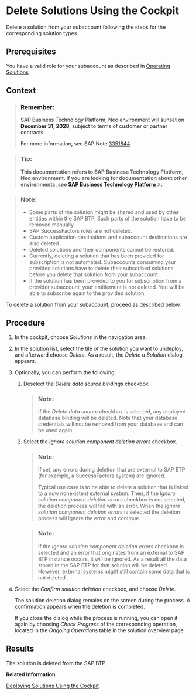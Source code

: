 <!-- loio0f1844f268b54943b260374229534b18 -->

# Delete Solutions Using the Cockpit

Delete a solution from your subaccount following the steps for the corresponding solution types.



<a name="loio0f1844f268b54943b260374229534b18__prereq_eyz_hhr_nz"/>

## Prerequisites

You have a valid role for your subaccount as described in [Operating Solutions](operating-solutions-2abf7d4.md)



<a name="loio0f1844f268b54943b260374229534b18__context_d5c_tdy_pz"/>

## Context

> ### Remember:  
> SAP Business Technology Platform, Neo environment will sunset on **December 31, 2028**, subject to terms of customer or partner contracts.
> 
> For more information, see SAP Note [3351844](https://me.sap.com/notes/3351844).

> ### Tip:  
> **This documentation refers to SAP Business Technology Platform, Neo environment. If you are looking for documentation about other environments, see [SAP Business Technology Platform](https://help.sap.com/viewer/65de2977205c403bbc107264b8eccf4b/Cloud/en-US/6a2c1ab5a31b4ed9a2ce17a5329e1dd8.html "SAP Business Technology Platform (SAP BTP) is an integrated offering comprised of the following technology portfolios: application development; process automation; integration; data, analytics, and enterprise planning; artificial intelligence. The platform offers users the ability to turn data into business value, compose end-to-end business processes, connect entire IT landscapes, and personalize, build and extend SAP applications. This reduces the overall total cost of ownership maintaining SAP landscapes and third-party software across end-to-end business processes.") :arrow_upper_right:.**

> ### Note:  
> -   Some parts of the solution might be shared and used by other entities within the SAP BTP. Such parts of the solution have to be removed manually.
> -   SAP SuccessFactors roles are not deleted.
> -   Custom application destinations and subaccount destinations are also deleted.
> -   Deleted solutions and their components cannot be restored.
> -   Currently, deleting a solution that has been provided for subscription is not automated. Subaccounts consuming your provided solutions have to delete their subscribed solutions before you delete that solution from your subaccount.
> -   If the solution has been provided to you for subscription from a provider subaccount, your entitlement is not deleted. You will be able to subscribe again to the provided solution.

To delete a solution from your subaccount, proceed as described below.



<a name="loio0f1844f268b54943b260374229534b18__steps_g33_nlz_jz"/>

## Procedure

1.  In the cockpit, choose *Solutions* in the navigation area.

2.  In the solution list, select the tile of the solution you want to undeploy, and afterward choose *Delete*. As a result, the *Delete a Solution* dialog appears.

3.  Optionally, you can perform the following:

    1.  Deselect the *Delete data source bindings* checkbox.

        > ### Note:  
        > If the *Delete data source* checkbox is selected, any deployed database binding will be deleted. Note that your database credentials will not be removed from your database and can be used again.

    2.  Select the *Ignore solution component deletion errors* checkbox.

        > ### Note:  
        > If set, any errors during deletion that are external to SAP BTP \(for example, a SuccessFactors system\) are ignored.
        > 
        > Typical use case is to be able to delete a solution that is linked to a now nonexistent external system. Then, if the *Ignore solution component deletion errors* checkbox is not selected, the deletion process will fail with an error. When the *Ignore solution component deletion errors* is selected the deletion process will ignore the error and continue.

        > ### Note:  
        > If the *Ignore solution component deletion errors* checkbox is selected and an error that originates from an external to SAP BTP instance occurs, it will be ignored. As a result all the data stored in the SAP BTP for that solution will be deleted. However, external systems might still contain some data that is not deleted.


4.  Select the *Confirm solution deletion* checkbox, and choose *Delete*.

    The solution deletion dialog remains on the screen during the process. А confirmation appears when the deletion is completed.

    If you close the dialog while the process is running, you can open it again by choosing *Check Progress* of the corresponding operation, located in the *Ongoing Operations* table in the solution overview page.




<a name="loio0f1844f268b54943b260374229534b18__result_ybx_vlr_nz"/>

## Results

The solution is deleted from the SAP BTP.

**Related Information**  


[Deploying Solutions Using the Cockpit](deploying-solutions-using-the-cockpit-a5db17e.md "")

